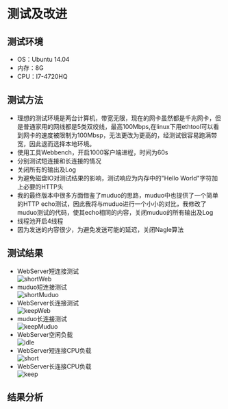 # 测试及改进

## 测试环境
* OS：Ubuntu 14.04
* 内存：8G
* CPU：I7-4720HQ

## 测试方法
* 理想的测试环境是两台计算机，带宽无限，现在的网卡虽然都是千兆网卡，但是普通家用的网线都是5类双绞线，最高100Mbps,在linux下用ethtool可以看到网卡的速度被限制为100Mbsp，无法更改为更高的，经测试很容易跑满带宽，因此退而选择本地环境。
* 使用工具Webbench，开启1000客户端进程，时间为60s
* 分别测试短连接和长连接的情况
* 关闭所有的输出及Log
* 为避免磁盘IO对测试结果的影响，测试响应为内存中的"Hello World"字符加上必要的HTTP头
* 我的最终版本中很多方面借鉴了muduo的思路，muduo中也提供了一个简单的HTTP echo测试，因此我将与muduo进行一个小小的对比，我修改了muduo测试的代码，使其echo相同的内容，关闭muduo的所有输出及Log
* 线程池开启4线程
* 因为发送的内容很少，为避免发送可能的延迟，关闭Nagle算法


## 测试结果
* WebServer短连接测试  
![shortWeb](https://github.com/linyacool/WebServer/blob/master/datum/WebServer.png)
* muduo短连接测试  
![shortMuduo](https://github.com/linyacool/WebServer/blob/master/datum/muduo.png)
* WebServer长连接测试  
![keepWeb](https://github.com/linyacool/WebServer/blob/master/datum/WebServerk.png)
* muduo长连接测试  
![keepMuduo](https://github.com/linyacool/WebServer/blob/master/datum/muduok.png)
* WebServer空闲负载  
![idle](https://github.com/linyacool/WebServer/blob/master/datum/idle.png)
* WebServer短连接CPU负载  
![short](https://github.com/linyacool/WebServer/blob/master/datum/close.png)
* WebServer长连接CPU负载  
![keep](https://github.com/linyacool/WebServer/blob/master/datum/keepalive.png)

## 结果分析
